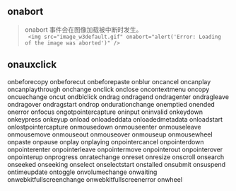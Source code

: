 ##  onabort
> onabort 事件会在图像加载被中断时发生。<br>
` <img src="image_w3default.gif" onabort="alert('Error: Loading of the image was aborted')" />`
##  onauxclick
onbeforecopy
onbeforecut
onbeforepaste
onblur
oncancel
oncanplay
oncanplaythrough
onchange
onclick
onclose
oncontextmenu
oncopy
oncuechange
oncut
ondblclick
ondrag
ondragend
ondragenter
ondragleave
ondragover
ondragstart
ondrop
ondurationchange
onemptied
onended
onerror
onfocus
ongotpointercapture
oninput
oninvalid
onkeydown
onkeypress
onkeyup
onload
onloadeddata
onloadedmetadata
onloadstart
onlostpointercapture
onmousedown
onmouseenter
onmouseleave
onmousemove
onmouseout
onmouseover
onmouseup
onmousewheel
onpaste
onpause
onplay
onplaying
onpointercancel
onpointerdown
onpointerenter
onpointerleave
onpointermove
onpointerout
onpointerover
onpointerup
onprogress
onratechange
onreset
onresize
onscroll
onsearch
onseeked
onseeking
onselect
onselectstart
onstalled
onsubmit
onsuspend
ontimeupdate
ontoggle
onvolumechange
onwaiting
onwebkitfullscreenchange
onwebkitfullscreenerror
onwheel
